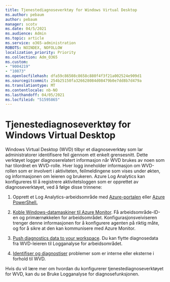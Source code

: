 ```yaml
---
title: Tjenestediagnoseverktøy for Windows Virtual Desktop
ms.author: pebaum
author: pebaum
manager: scotv
ms.date: 04/5/2021
ms.audience: Admin
ms.topic: article
ms.service: o365-administration
ROBOTS: NOINDEX, NOFOLLOW
localization_priority: Priority
ms.collection: Adm_O365
ms.custom:
- "9004219"
- "10873"
ms.openlocfilehash: dfa59c86508c8658c880f4f3f21a002524e909d1
ms.sourcegitcommit: 254b25150fa326628084d08479b0e7dd8b7d479a
ms.translationtype: MT
ms.contentlocale: nb-NO
ms.lasthandoff: 04/05/2021
ms.locfileid: "51595865"
---
```

# <a name="service-diagnostics-tool-for-windows-virtual-desktop"></a>Tjenestediagnoseverktøy for Windows Virtual Desktop

Windows Virtual Desktop (WVD) tilbyr et diagnoseverktøy som lar administratorer identifisere feil gjennom ett enkelt grensesnitt. Dette verktøyet logger diagnoserelatert informasjon når WVD brukes av noen som har tilordnet en WVD-rolle. Hver logg inneholder informasjon om WVD-rollen som er involvert i aktiviteten, feilmeldingene som vises under økten, og informasjonen om leieren og brukeren. Azure Log Analytics kan konfigureres til å registrere aktivitetsloggen som er opprettet av diagnoseverktøyet, ved å følge disse trinnene:

1. Opprett et Log Analytics-arbeidsområde med [Azure-portalen](https://go.microsoft.com/fwlink/?linkid=2129500) eller [Azure PowerShell.](https://go.microsoft.com/fwlink/?linkid=2129501)

1. [Koble Windows-datamaskiner til Azure Monitor](https://go.microsoft.com/fwlink/?linkid=2129913). Få arbeidsområde-ID-en og primærnøkkelen for arbeidsområdet. Konfigurasjonsveiviseren trenger denne informasjonen for å konfigurere agenten på riktig måte, og for å sikre at den kan kommunisere med Azure Monitor.

1. [Push diagnostics data to your workspace](https://go.microsoft.com/fwlink/?linkid=2128284). Du kan flytte diagnosedata fra WVD-leieren til Logganalyse for arbeidsområdet.

1. [Identifiser og diagnostiser](https://docs.microsoft.com/azure/virtual-desktop/diagnostics-role-service#diagnose-issues-with-powershell) problemer som er interne eller eksterne i forhold til WVD.

Hvis du vil lære mer om hvordan du konfigurerer tjenestediagnoseverktøyet for WVD, kan du se Bruke Logganalyse for diagnosefunksjonen.